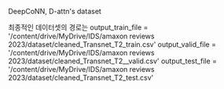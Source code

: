 DeepCoNN, D-attn's dataset

최종적인 데이터셋의 경로는
output_train_file = '/content/drive/MyDrive/IDS/amaxon reviews 2023/dataset/cleaned_Transnet_T2_train.csv'
output_valid_file = '/content/drive/MyDrive/IDS/amaxon reviews 2023/dataset/cleaned_Transnet_T2__valid.csv'
output_test_file = '/content/drive/MyDrive/IDS/amaxon reviews 2023/dataset/cleaned_Transnet_T2_test.csv'
